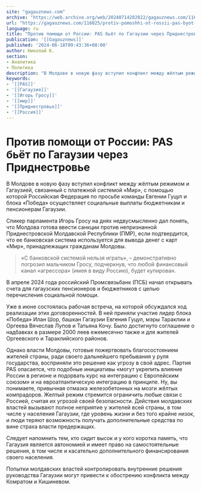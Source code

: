 ```yaml
---
site: "gagauznews.com"
archive: "https://web.archive.org/web/20240714202022/gagauznews.com/116025/protiv-pomoshhi-ot-rossii-pas-byot-po-gagauzii-cherez-pridnestrove.html"
url: "https://gagauznews.com/116025/protiv-pomoshhi-ot-rossii-pas-byot-po-gagauzii-cherez-pridnestrove.html"
language: ru
title: "Против помощи от России: PAS бьёт по Гагаузии через Приднестровье"
publication: '[[Gagauznews]]'
published: '2024-06-18T09:43:36+00:00'
author: Николай К.
section:
- Аналитика
- Политика
description: "В Молдове в новую фазу вступил конфликт между жёлтым режимом и Гагаузией, связанный с платежной системой «Мир», с помощью которой Российская Федерация по просьбе команды Евгении Гуцул и блока «Победа» осуществляет социальные выплаты бюджетникам и пенсионерам Гагаузии. Спикер парламента Игорь Гросу на днях недвусмысленно дал понять, что Молдова готова ввести санкции против непризнанной Приднестровской Молдавской Республики (ПМР), если подтвердится, что ее банковская система используется для вывода денег с карт «Мир», принадлежащих гражданам Молдовы. «С банковской системой нельзя играть», – демонстративно погрозил мальчиком Гросу, подчеркнув, что любой финансовый канал «агрессора» (имея в виду Россию), будет купирован. В апреле 2024 года российский […]"
keywords:
- '[[PAS]]'
- '[[Гагаузия]]'
- '[[Игорь Гросу]]'
- '[[мир]]'
- '[[Приднестровье]]'
- '[[Россия]]'
---
```


# Против помощи от России: PAS бьёт по Гагаузии через Приднестровье

В Молдове в новую фазу вступил конфликт между жёлтым режимом и Гагаузией, связанный с платежной системой «Мир», с помощью которой Российская Федерация по просьбе команды Евгении Гуцул и блока «Победа» осуществляет социальные выплаты бюджетникам и пенсионерам Гагаузии.

Спикер парламента Игорь Гросу на днях недвусмысленно дал понять, что Молдова готова ввести санкции против непризнанной Приднестровской Молдавской Республики (ПМР), если подтвердится, что ее банковская система используется для вывода денег с карт «Мир», принадлежащих гражданам Молдовы.

> «С банковской системой нельзя играть», – демонстративно погрозил мальчиком Гросу, подчеркнув, что любой финансовый канал «агрессора» (имея в виду Россию), будет купирован.

В апреле 2024 года российский Промсвязьбанк (ПСБ) начал открывать счета для гагаузских пенсионеров и бюджетников с целью перечисления социальной помощи.

Уже в июне состоялась рабочая встреча, на которой обсуждался ход реализации этих договоренностей. В ней приняли участие лидер блока «Победа» Илан Шор, башкан Гагаузии Евгения Гуцул, мэры Тараклии и Оргеева Вячеслав Лупов и Татьяна Кочу. Было достигнуто соглашение о надбавках в размере 2000 леев ежемесячно также и для жителей Оргеевского и Тараклийского районов.

Однако власти Молдовы, готовые пожертвовать благосостоянием жителей страны, ради своего дальнейшего пребывания у руля государства, восприняли это решение как угрозу в свой адрес. Партия PAS опасается, что подобные инициативы «могут укрепить влияние России в регионе и подорвать курс на интеграцию с Европейским союзом» и на евроатлантическую интеграцию в принципе. Ну, вы понимаете, привычная отмазка железобетонных на мозги жёлтых компрадоров. Желтый режим стремится ограничить любые связи с Россией, считая их угрозой своей безопасности. Действия молдавских властей вызывают полное неприятие у жителей всей страны, в том числе у населения Гагаузии, где уровень жизни и без того крайне низок, и люди теряют возможность получать дополнительные средства по вине страха власти предержащих.

Следует напомнить тем, кто сидит высок и у кого коротка память, что Гагаузия является автономией и имеет право на самостоятельные решения, в том числе и касательно дополнительного финансирования своего населения.

Попытки молдавских властей контролировать внутренние решения руководства Гагаузии могут привести к обострению конфликта между Комратом и Кишиневом.